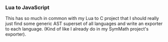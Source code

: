 ### Lua to JavaScript

This has so much in common with my Lua to C project that I should really just find some generic AST superset of all languages and write an exporter to each language.
(Kind of like I already do in my SymMath project's exporter).
